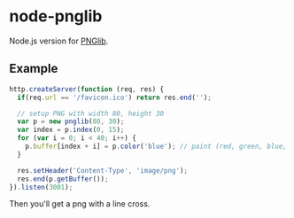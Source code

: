 # node-pnglib

Node.js version for [PNGlib](http://www.xarg.org/2010/03/generate-client-side-png-files-using-javascript/).

## Example

```javascript
http.createServer(function (req, res) {
  if(req.url == '/favicon.ico') return res.end('');

  // setup PNG with width 80, height 30
  var p = new pnglib(80, 30);
  var index = p.index(0, 15);
  for (var i = 0; i < 40; i++) {
    p.buffer[index + i] = p.color('blue'); // paint (red, green, blue, alpha)
  }

  res.setHeader('Content-Type', 'image/png');
  res.end(p.getBuffer());
}).listen(3001);
```
Then you'll get a png with a line cross.
